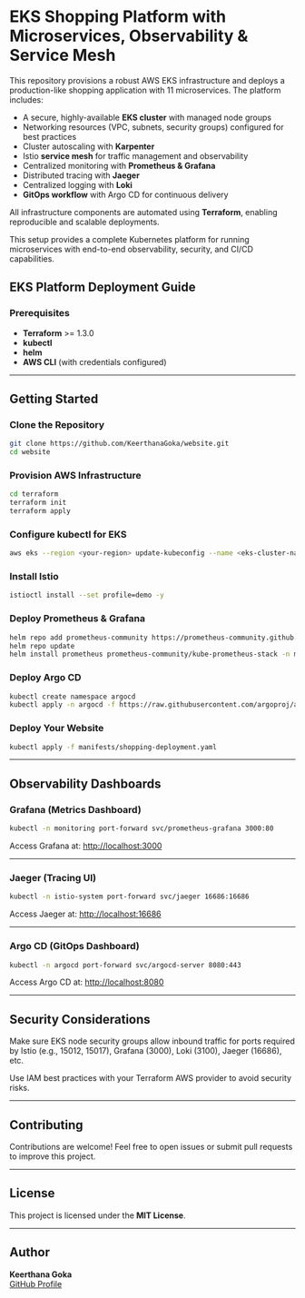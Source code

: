 ﻿
# EKS Shopping Platform with Microservices, Observability & Service Mesh

This repository provisions a robust AWS EKS infrastructure and deploys a production-like shopping application with 11 microservices. The platform includes:

- A secure, highly-available **EKS cluster** with managed node groups
- Networking resources (VPC, subnets, security groups) configured for best practices
- Cluster autoscaling with **Karpenter**
- Istio **service mesh** for traffic management and observability
- Centralized monitoring with **Prometheus & Grafana**
- Distributed tracing with **Jaeger**
- Centralized logging with **Loki**
- **GitOps workflow** with Argo CD for continuous delivery

All infrastructure components are automated using **Terraform**, enabling reproducible and scalable deployments.

This setup provides a complete Kubernetes platform for running microservices with end-to-end observability, security, and CI/CD capabilities.

## EKS Platform Deployment Guide

### Prerequisites

- **Terraform** >= 1.3.0  
- **kubectl**  
- **helm**  
- **AWS CLI** (with credentials configured)  

---

## Getting Started

### Clone the Repository

```bash
git clone https://github.com/KeerthanaGoka/website.git
cd website
```

### Provision AWS Infrastructure

```bash
cd terraform
terraform init
terraform apply
```

### Configure kubectl for EKS

```bash
aws eks --region <your-region> update-kubeconfig --name <eks-cluster-name>
```

### Install Istio

```bash
istioctl install --set profile=demo -y
```

### Deploy Prometheus & Grafana

```bash
helm repo add prometheus-community https://prometheus-community.github.io/helm-charts
helm repo update
helm install prometheus prometheus-community/kube-prometheus-stack -n monitoring --create-namespace
```

### Deploy Argo CD

```bash
kubectl create namespace argocd
kubectl apply -n argocd -f https://raw.githubusercontent.com/argoproj/argo-cd/stable/manifests/install.yaml
```

### Deploy Your Website

```bash
kubectl apply -f manifests/shopping-deployment.yaml
```

---

## Observability Dashboards

### Grafana (Metrics Dashboard)

```bash
kubectl -n monitoring port-forward svc/prometheus-grafana 3000:80
```

Access Grafana at: [http://localhost:3000](http://localhost:3000)

---

### Jaeger (Tracing UI)

```bash
kubectl -n istio-system port-forward svc/jaeger 16686:16686
```

Access Jaeger at: [http://localhost:16686](http://localhost:16686)

---

### Argo CD (GitOps Dashboard)

```bash
kubectl -n argocd port-forward svc/argocd-server 8080:443
```

Access Argo CD at: [http://localhost:8080](http://localhost:8080)

---

## Security Considerations

Make sure EKS node security groups allow inbound traffic for ports required by Istio (e.g., 15012, 15017), Grafana (3000), Loki (3100), Jaeger (16686), etc.

Use IAM best practices with your Terraform AWS provider to avoid security risks.

---

## Contributing

Contributions are welcome! Feel free to open issues or submit pull requests to improve this project.

---

## License

This project is licensed under the **MIT License**.

---

## Author

**Keerthana Goka**  
[GitHub Profile](https://github.com/KeerthanaGoka)

